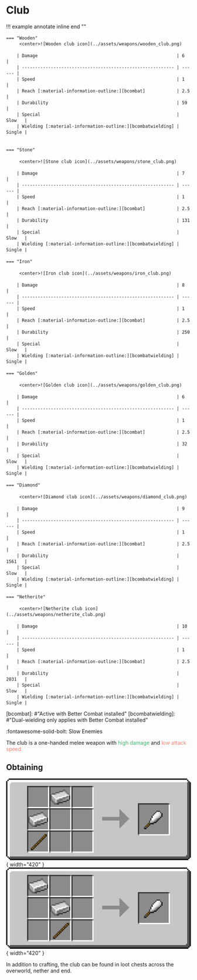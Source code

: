 # Club

!!! example annotate inline end ""

    === "Wooden"
         <center>![Wooden club icon](../assets/weapons/wooden_club.png)

        | Damage                                                     | 6      |
        | ---------------------------------------------------------- | ------ |
        | Speed                                                      | 1      |
        | Reach [:material-information-outline:][bcombat]            | 2.5    |
        | Durability                                                 | 59     |
        | Special                                                    | Slow   |
        | Wielding [:material-information-outline:][bcombatwielding] | Single |


    === "Stone"

         <center>![Stone club icon](../assets/weapons/stone_club.png)

        | Damage                                                     | 7      |
        | ---------------------------------------------------------- | ------ |
        | Speed                                                      | 1      |
        | Reach [:material-information-outline:][bcombat]            | 2.5    |
        | Durability                                                 | 131    |
        | Special                                                    | Slow   |
        | Wielding [:material-information-outline:][bcombatwielding] | Single |

    === "Iron"

         <center>![Iron club icon](../assets/weapons/iron_club.png)

        | Damage                                                     | 8      |
        | ---------------------------------------------------------- | ------ |
        | Speed                                                      | 1      |
        | Reach [:material-information-outline:][bcombat]            | 2.5    |
        | Durability                                                 | 250    |
        | Special                                                    | Slow   |
        | Wielding [:material-information-outline:][bcombatwielding] | Single |

    === "Golden"

         <center>![Golden club icon](../assets/weapons/golden_club.png)

        | Damage                                                     | 6      |
        | ---------------------------------------------------------- | ------ |
        | Speed                                                      | 1      |
        | Reach [:material-information-outline:][bcombat]            | 2.5    |
        | Durability                                                 | 32     |
        | Special                                                    | Slow   |
        | Wielding [:material-information-outline:][bcombatwielding] | Single |

    === "Diamond"

         <center>![Diamond club icon](../assets/weapons/diamond_club.png)

        | Damage                                                     | 9      |
        | ---------------------------------------------------------- | ------ |
        | Speed                                                      | 1      |
        | Reach [:material-information-outline:][bcombat]            | 2.5    |
        | Durability                                                 | 1561   |
        | Special                                                    | Slow   |
        | Wielding [:material-information-outline:][bcombatwielding] | Single |

    === "Netherite"

         <center>![Netherite club icon](../assets/weapons/netherite_club.png)

        | Damage                                                     | 10     |
        | ---------------------------------------------------------- | ------ |
        | Speed                                                      | 1      |
        | Reach [:material-information-outline:][bcombat]            | 2.5    |
        | Durability                                                 | 2031   |
        | Special                                                    | Slow   |
        | Wielding [:material-information-outline:][bcombatwielding] | Single |

[bcombat]: #"Active with Better Combat installed"
[bcombatwielding]: #"Dual-wielding only applies with Better Combat installed"

:fontawesome-solid-bolt: Slow Enemies

The club is a one-handed melee weapon with <span style="color:mediumseagreen">high damage</span> and <span style="color:salmon">low attack speed.</span>

## Obtaining

![Club Recipe](../assets/recipes/recipe_club.png){ width="420" }
![Club Recipe Alternate](../assets/recipes/recipe_club_alt.png){ width="420" }

In addition to crafting, the club can be found in loot chests across the overworld, nether and end.
